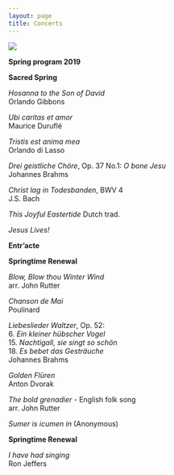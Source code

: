 ```yaml
---
layout: page
title: Concerts
---
```


<img src="/rebirth-2019-700.jpg" class="half-size-poster">

**Spring program 2019**

  **Sacred Spring**

_Hosanna to the Son of David_<br>
Orlando Gibbons

_Ubi caritas et amor_<br>
Maurice Duruflé

_Tristis est anima mea_<br>
Orlando di Lasso

_Drei geistliche Chöre_, Op. 37 No.1: _O bone Jesu_<br>
Johannes Brahms

_Christ lag in Todesbanden_, BWV 4<br>
J.S. Bach

_This Joyful Eastertide_ Dutch trad.<br>

_Jesus Lives!_


**Entr’acte**


 **Springtime Renewal**


_Blow, Blow thou Winter Wind_<br>
arr. John Rutter

_Chanson de Mai_<br>
Poulinard

_Liebeslieder Waltzer_, Op. 52:<br>
6. _Ein kleiner hübscher Vogel_<br>
15. _Nachtigall, sie singt so schön_<br>
18. _Es bebet das Gesträuche_<br>
Johannes Brahms

_Golden Flüren_<br>
Anton Dvorak

_The bold grenadier_ - English folk song<br>
arr. John Rutter

_Sumer is icumen in_ (Anonymous)

**Springtime Renewal**

_I have had singing_<br>
Ron Jeffers
